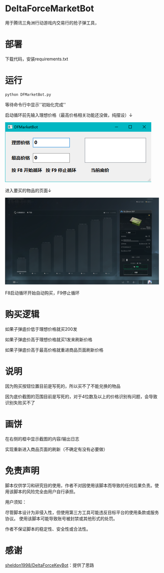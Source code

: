 # DeltaForceMarketBot

用于腾讯三角洲行动游戏内交易行的抢子弹工具，

# 部署

下载代码，安装requirements.txt

# 运行

```python
python DFMarketBot.py
```

等待命令行中显示''初始化完成''

启动循环前先输入理想价格（最高价格相关功能还没做，纯摆设）↓

![1745320406959](image/README/1745320406959.png)

进入要买的物品的页面↓

![1745321414672](image/README/1745321414672.png)

F8启动循环开始自动购买，F9停止循环

# 购买逻辑

如果子弹底价低于理想价格就买200发

如果子弹底价高于理想价格就买1发来刷新价格

如果子弹底价高于最高价格就重进商品页面刷新价格

# 说明

因为购买按钮位置目前是写死的，所以买不了不能兑换的物品

因为底价截图的范围目前是写死的，对于4位数及以上的价格识别有问题，会导致识别失败买不了

# 画饼

在右侧的框中显示截图的内容/输出日志

实现重新进入商品页面的刷新（不确定有没有必要做）

# 免责声明

脚本仅供学习和研究目的使用，作者不对因使用该脚本而导致的任何后果负责。使用该脚本的风险完全由用户自行承担。

用户须知：

尽管脚本设计为非侵入性，但使用第三方工具可能违反目标平台的使用条款或服务协议。 使用该脚本可能导致账号被封禁或其他形式的处罚。

作者不保证脚本的稳定性、安全性或合法性。

# 感谢

[sheldon1998/DeltaForceKeyBot](https://github.com/sheldon1998/DeltaForceKeyBot)：提供了思路
